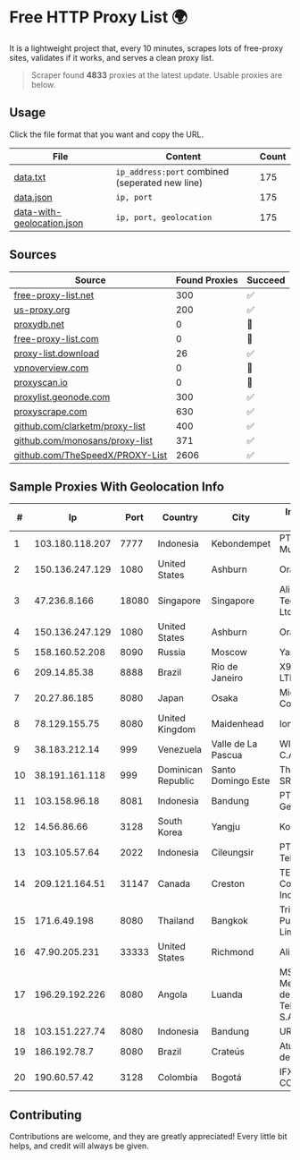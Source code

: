 
# Free HTTP Proxy List 🌍

It is a lightweight project that, every 10 minutes, scrapes lots of free-proxy sites, validates if it works, and serves a clean proxy list.


> Scraper found **4833** proxies at the latest update. Usable proxies are below.

## Usage

Click the file format that you want and copy the URL.


|File|Content|Count|
|----|-------|-----|
|[data.txt](https://raw.githubusercontent.com/themiralay/Proxy-List-World/master/data.txt)|`ip_address:port` combined (seperated new line)|175|
|[data.json](https://raw.githubusercontent.com/themiralay/Proxy-List-World/master/data.json)|`ip, port`|175|
|[data-with-geolocation.json](https://raw.githubusercontent.com/themiralay/Proxy-List-World/master/data-with-geolocation.json)|`ip, port, geolocation`|175|

## Sources

|Source|Found Proxies|Succeed|
|------|-------------|-------|
|[free-proxy-list.net](https://free-proxy-list.net)|300|✅|
|[us-proxy.org](https://www.us-proxy.org)|200|✅|
|[proxydb.net](http://proxydb.net)|0|🚫|
|[free-proxy-list.com](https://free-proxy-list.com/?page=&port=&type%5B%5D=http&type%5B%5D=https&up_time=0&search=Search)|0|🚫|
|[proxy-list.download](https://www.proxy-list.download/HTTP)|26|✅|
|[vpnoverview.com](https://vpnoverview.com/privacy/anonymous-browsing/free-proxy-servers)|0|🚫|
|[proxyscan.io](https://www.proxyscan.io)|0|🚫|
|[proxylist.geonode.com](https://proxylist.geonode.com/api/proxy-list?limit=300&page=1&sort_by=lastChecked&sort_type=desc&protocols=http,https)|300|✅|
|[proxyscrape.com](https://api.proxyscrape.com/v2/?request=displayproxies&protocol=http&timeout=10000&country=all&ssl=all&anonymity=all)|630|✅|
|[github.com/clarketm/proxy-list](https://raw.githubusercontent.com/clarketm/proxy-list/master/proxy-list-raw.txt)|400|✅|
|[github.com/monosans/proxy-list](https://raw.githubusercontent.com/monosans/proxy-list/main/proxies/http.txt)|371|✅|
|[github.com/TheSpeedX/PROXY-List](https://raw.githubusercontent.com/TheSpeedX/PROXY-List/master/http.txt)|2606|✅|


## Sample Proxies With Geolocation Info

|#|Ip|Port|Country|City|Internet Service Provider|
|-|--|----|-------|----|-------------------------|
|1|103.180.118.207|7777|Indonesia|Kebondempet|PT Persada Data Multimedia|
|2|150.136.247.129|1080|United States|Ashburn|Oracle Corporation|
|3|47.236.8.166|18080|Singapore|Singapore|Alibaba (US) Technology Co., Ltd.|
|4|150.136.247.129|1080|United States|Ashburn|Oracle Corporation|
|5|158.160.52.208|8090|Russia|Moscow|Yandex.Cloud LLC|
|6|209.14.85.38|8888|Brazil|Rio de Janeiro|X99 INTERNET LTDA.|
|7|20.27.86.185|8080|Japan|Osaka|Microsoft Corporation|
|8|78.129.155.75|8080|United Kingdom|Maidenhead|Iomart Hosting Ltd|
|9|38.183.212.14|999|Venezuela|Valle de La Pascua|WISP TECNOGER, C.A.|
|10|38.191.161.118|999|Dominican Republic|Santo Domingo Este|Three Networks SRL|
|11|103.158.96.18|8081|Indonesia|Bandung|PT Dinar Wahana Gemilang|
|12|14.56.86.66|3128|South Korea|Yangju|Korea Telecom|
|13|103.105.57.64|2022|Indonesia|Cileungsir|PT Lambda Sinergi Telekomunikasi|
|14|209.121.164.51|31147|Canada|Creston|TELUS Communications Inc.|
|15|171.6.49.198|8080|Thailand|Bangkok|Triple T Broadband Public Company Limited|
|16|47.90.205.231|33333|United States|Richmond|Alibaba.com LLC|
|17|196.29.192.226|8080|Angola|Luanda|MSTelcom-Mercury Servicos de Telecomunicacoes, S.A.R.L|
|18|103.151.227.74|8080|Indonesia|Bandung|URBANACCESS|
|19|186.192.78.7|8080|Brazil|Crateús|AtualNet Provedor de Internet Ltda|
|20|190.60.57.42|3128|Colombia|Bogotá|IFX NETWORKS COLOMBIA|



## Contributing

Contributions are welcome, and they are greatly appreciated! Every
little bit helps, and credit will always be given.

